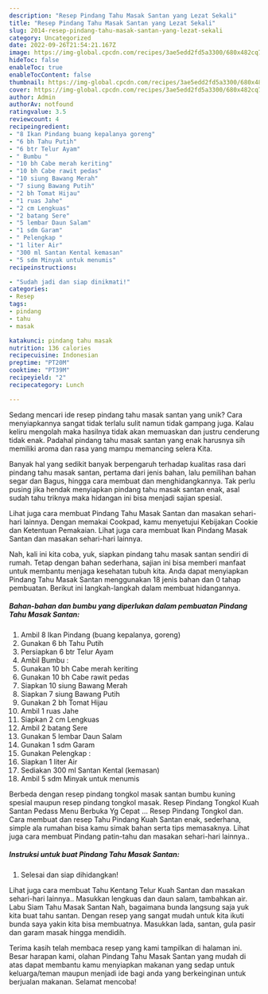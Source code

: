 ```yaml
---
description: "Resep Pindang Tahu Masak Santan yang Lezat Sekali"
title: "Resep Pindang Tahu Masak Santan yang Lezat Sekali"
slug: 2014-resep-pindang-tahu-masak-santan-yang-lezat-sekali
category: Uncategorized
date: 2022-09-26T21:54:21.167Z
image: https://img-global.cpcdn.com/recipes/3ae5edd2fd5a3300/680x482cq70/pindang-tahu-masak-santan-foto-resep-utama.jpg
hideToc: false
enableToc: true
enableTocContent: false
thumbnail: https://img-global.cpcdn.com/recipes/3ae5edd2fd5a3300/680x482cq70/pindang-tahu-masak-santan-foto-resep-utama.jpg
cover: https://img-global.cpcdn.com/recipes/3ae5edd2fd5a3300/680x482cq70/pindang-tahu-masak-santan-foto-resep-utama.jpg
author: Admin
authorAv: notfound
ratingvalue: 3.5
reviewcount: 4
recipeingredient:
- "8 Ikan Pindang buang kepalanya goreng"
- "6 bh Tahu Putih"
- "6 btr Telur Ayam"
- " Bumbu "
- "10 bh Cabe merah keriting"
- "10 bh Cabe rawit pedas"
- "10 siung Bawang Merah"
- "7 siung Bawang Putih"
- "2 bh Tomat Hijau"
- "1 ruas Jahe"
- "2 cm Lengkuas"
- "2 batang Sere"
- "5 lembar Daun Salam"
- "1 sdm Garam"
- " Pelengkap "
- "1 liter Air"
- "300 ml Santan Kental kemasan"
- "5 sdm Minyak untuk menumis"
recipeinstructions:

- "Sudah jadi dan siap dinikmati!"
categories:
- Resep
tags:
- pindang
- tahu
- masak

katakunci: pindang tahu masak 
nutrition: 136 calories
recipecuisine: Indonesian
preptime: "PT20M"
cooktime: "PT39M"
recipeyield: "2"
recipecategory: Lunch

---
```





Sedang mencari ide resep pindang tahu masak santan yang unik? Cara menyiapkannya sangat tidak terlalu sulit namun tidak gampang juga. Kalau keliru mengolah maka hasilnya tidak akan memuaskan dan justru cenderung tidak enak. Padahal pindang tahu masak santan yang enak harusnya sih memiliki aroma dan rasa yang mampu memancing selera Kita.





Banyak hal yang sedikit banyak berpengaruh terhadap kualitas rasa dari pindang tahu masak santan, pertama dari jenis bahan, lalu pemilihan bahan segar dan Bagus, hingga cara membuat dan menghidangkannya. Tak perlu pusing jika hendak menyiapkan pindang tahu masak santan enak,      asal sudah tahu triknya maka hidangan ini bisa menjadi sajian spesial.














Lihat juga cara membuat Pindang Tahu Masak Santan dan masakan sehari-hari lainnya. Dengan memakai Cookpad, kamu menyetujui Kebijakan Cookie dan Ketentuan Pemakaian. Lihat juga cara membuat Ikan Pindang Masak Santan dan masakan sehari-hari lainnya.






Nah, kali ini kita coba, yuk, siapkan pindang tahu masak santan sendiri di rumah. Tetap dengan bahan sederhana, sajian ini bisa memberi manfaat untuk membantu menjaga kesehatan tubuh kita. Anda dapat menyiapkan Pindang Tahu Masak Santan menggunakan 18 jenis bahan dan 0 tahap pembuatan. Berikut ini langkah-langkah dalam membuat hidangannya.

<!--inarticleads1-->

##### Bahan-bahan dan bumbu yang diperlukan dalam pembuatan Pindang Tahu Masak Santan:

1. Ambil 8 Ikan Pindang (buang kepalanya, goreng)
1. Gunakan 6 bh Tahu Putih
1. Persiapkan 6 btr Telur Ayam
1. Ambil  Bumbu :
1. Gunakan 10 bh Cabe merah keriting
1. Gunakan 10 bh Cabe rawit pedas
1. Siapkan 10 siung Bawang Merah
1. Siapkan 7 siung Bawang Putih
1. Gunakan 2 bh Tomat Hijau
1. Ambil 1 ruas Jahe
1. Siapkan 2 cm Lengkuas
1. Ambil 2 batang Sere
1. Gunakan 5 lembar Daun Salam
1. Gunakan 1 sdm Garam
1. Gunakan  Pelengkap :
1. Siapkan 1 liter Air
1. Sediakan 300 ml Santan Kental (kemasan)
1. Ambil 5 sdm Minyak untuk menumis


Berbeda dengan resep pindang tongkol masak santan bumbu kuning spesial maupun resep pindang tongkol masak. Resep Pindang Tongkol Kuah Santan Pedass Menu Berbuka Yg Cepat … Resep Pindang Tongkol dan. Cara membuat dan resep Tahu Pindang Kuah Santan enak, sederhana, simple ala rumahan bisa kamu simak bahan serta tips memasaknya. Lihat juga cara membuat Pindang patin-tahu dan masakan sehari-hari lainnya.. 

<!--inarticleads2-->

##### Instruksi untuk buat Pindang Tahu Masak Santan:


1. Selesai dan siap dihidangkan!

Lihat juga cara membuat Tahu Kentang Telur Kuah Santan dan masakan sehari-hari lainnya.. Masukkan lengkuas dan daun salam, tambahkan air. Labu Siam Tahu Masak Santan Nah, bagaimana bunda langsung saja yuk kita buat tahu santan. Dengan resep yang sangat mudah untuk kita ikuti bunda saya yakin kita bisa membuatnya. Masukkan lada, santan, gula pasir dan garam masak hingga mendidih. 

Terima kasih telah membaca resep yang kami tampilkan di halaman ini. Besar harapan kami, olahan Pindang Tahu Masak Santan yang mudah di atas dapat membantu kamu menyiapkan makanan yang sedap untuk keluarga/teman maupun menjadi ide bagi anda yang berkeinginan untuk berjualan makanan. Selamat mencoba!
